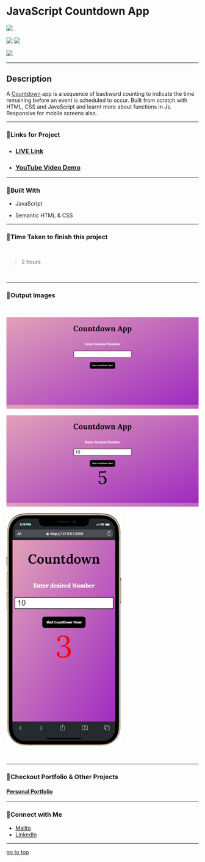 # JavaScript Countdown App

![](https://img.shields.io/badge/Countdown-App-brightgreen)

![](https://img.shields.io/badge/JavaScript-CSS-yellow)
![](https://img.shields.io/badge/functions-event%20listeners-red)

![](https://img.shields.io/badge/Shubham-Singh-blue)

<hr>

## Description

A [Countdown]() app is a sequence of backward counting to indicate the time remaining before an event is scheduled to occur. Built from scratch with HTML, CSS and JavaScript and learnt more about functions in Js. Responsive for mobile screens also.

<hr>


### 📌Links for Project
- ### [LIVE Link]()

- ### [YouTube Video Demo]()

<hr>

### 📌Built With

- JavaScript

- Semantic HTML & CSS

<hr>

### 📌Time Taken to finish this project

<br>

> 2 hours

<br>

<hr>

### 📌Output Images

<br>

![opimage](./images/Countdown-App.png)

![opimage1](./images/Countdown-App%20(1).png)

![opimage2](./images/mobile%20(1).png)

<br>

<hr>

### 📌Checkout Portfolio & Other Projects

#### [Personal Portfolio](https://shubhambhoj.in/)


***
### 📌Connect with Me
* [Mailto](mailto:shubhambhoj3@gmail.com)
* [LinkedIn](https://www.linkedin.com/in/shubham-singh-b122b7171/)

***
[go to top](#javascript-countdown-app)